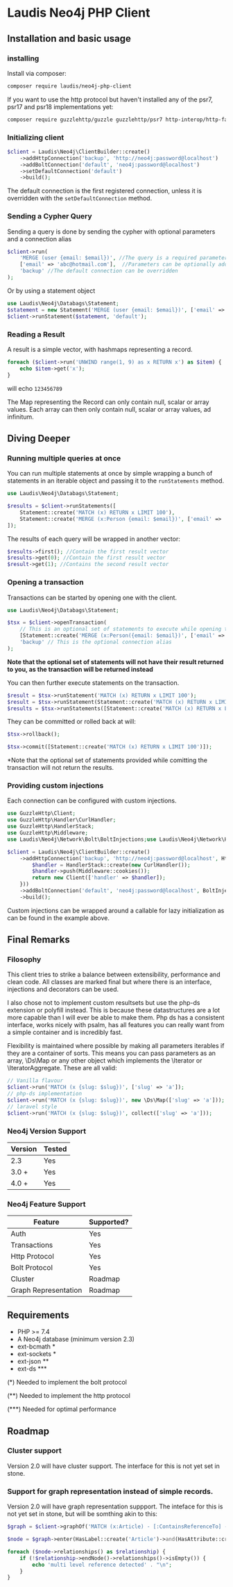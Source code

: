 # Laudis Neo4j PHP Client

## Installation and basic usage

### installing

Install via composer:

```bash
composer require laudis/neo4j-php-client
```

If you want to use the http protocol but haven't installed any of the psr7, psr17 and psr18 implementations yet:

```bash
composer require guzzlehttp/guzzle guzzlehttp/psr7 http-interop/http-factory-guzzle
```

### Initializing client

```php
$client = Laudis\Neo4j\ClientBuilder::create()
    ->addHttpConnection('backup', 'http://neo4j:password@localhost')
    ->addBoltConnection('default', 'neo4j:password@localhost')
    ->setDefaultConnection('default')
    ->build();
```

The default connection is the first registered connection, unless it is overridden with the `setDefaultConnection` method.

### Sending a Cypher Query

Sending a query is done by sending the cypher with optional parameters and a connection alias

```php
$client->run(
    'MERGE (user {email: $email})', //The query is a required parameter
    ['email' => 'abc@hotmail.com'],  //Parameters can be optionally added
    'backup' //The default connection can be overridden
);
```

Or by using a statement object

```php
use Laudis\Neo4j\Databags\Statement;
$statement = new Statement('MERGE (user {email: $email})', ['email' => 'abc@hotmail.com']);
$client->runStatement($statement, 'default');
```

### Reading a Result

A result is a simple vector, with hashmaps representing a record.

```php
foreach ($client->run('UNWIND range(1, 9) as x RETURN x') as $item) {
    echo $item->get('x');
}
```
will echo `123456789`

The Map representing the Record can only contain null, scalar or array values. Each array can then only contain null, scalar or array values, ad infinitum.

## Diving Deeper

### Running multiple queries at once

You can run multiple statements at once by simple wrapping a bunch of statements in an iterable object and passing it to the `runStatements` method.

```php
use Laudis\Neo4j\Databags\Statement;

$results = $client->runStatements([
    Statement::create('MATCH (x) RETURN x LIMIT 100'),
    Statement::create('MERGE (x:Person {email: $email})', ['email' => 'abc@hotmail.com'])
]);
```

The results of each query will be wrapped in another vector:

```php
$results->first(); //Contain the first result vector
$results->get(0); //Contain the first result vector
$result->get(1); //Contains the second result vector
```

### Opening a transaction

Transactions can be started by opening one with the client.
```php
use Laudis\Neo4j\Databags\Statement;

$tsx = $client->openTransaction(
    // This is an optional set of statements to execute while opening the transaction
    [Statement::create('MERGE (x:Person({email: $email})', ['email' => 'abc@hotmail.com'])],
    'backup' // This is the optional connection alias
);
```

**Note that the optional set of statements will not have their result returned to you, as the transaction will be returned instead**

You can then further execute statements on the transaction.

```php
$result = $tsx->runStatement('MATCH (x) RETURN x LIMIT 100');
$result = $tsx->runStatement(Statement::create('MATCH (x) RETURN x LIMIT 100'));
$results = $tsx->runStatements([Statement::create('MATCH (x) RETURN x LIMIT 100')]);
```

They can be committed or rolled back at will:

```php
$tsx->rollback();
```

```php
$tsx->commit([Statement::create('MATCH (x) RETURN x LIMIT 100')]);
```

*Note that the optional set of statements provided while comitting the transaction will not return the results.

### Providing custom injections

Each connection can be configured with custom injections.

```php
use GuzzleHttp\Client;
use GuzzleHttp\Handler\CurlHandler;
use GuzzleHttp\HandlerStack;
use GuzzleHttp\Middleware;
use Laudis\Neo4j\Network\Bolt\BoltInjections;use Laudis\Neo4j\Network\Http\HttpInjections;

$client = Laudis\Neo4j\ClientBuilder::create()
    ->addHttpConnection('backup', 'http://neo4j:password@localhost', HttpInjections::create()->withClient(static function () {
        $handler = HandlerStack::create(new CurlHandler());
        $handler->push(Middleware::cookies());
        return new Client(['handler' => $handler]);
    }))
    ->addBoltConnection('default', 'neo4j:password@localhost', BoltInjections::create()->withDatabase('tags'))
    ->build();
```

Custom injections can be wrapped around a callable for lazy initialization as can be found in the example above.

## Final Remarks

### Filosophy

This client tries to strike a balance between extensibility, performance and clean code. All classes are marked final but where there is an interface, injections and decorators can be used.

I also chose not to implement custom resultsets but use the php-ds extension or polyfill instead. This is because these datastructures are a lot more capable than I will ever be able to make them. Php ds has a consistent interface, works nicely with psalm, has all features you can really want from a simple container and is incredibly fast.

Flexibility is maintained where possible by making all parameters iterables if they are a container of sorts. This means you can pass parameters as an array, \Ds\Map or any other object which implements the \Iterator or \IteratorAggregate. These are all valid:

```php
// Vanilla flavour
$client->run('MATCH (x {slug: $slug})', ['slug' => 'a']);
// php-ds implementation
$client->run('MATCH (x {slug: $slug})', new \Ds\Map(['slug' => 'a']));
// laravel style
$client->run('MATCH (x {slug: $slug})', collect(['slug' => 'a']));
```

### Neo4j Version Support

| **Version** | **Tested**  |
|-------------|-------------|
| 2.3         |   Yes       |
| 3.0 +       |   Yes       |
| 4.0 +       |   Yes       |

### Neo4j Feature Support

| **Feature**          | **Supported?** |
|----------------------|----------------|
| Auth                 |  Yes           |
| Transactions         |  Yes           |
| Http Protocol        |  Yes           |
| Bolt Protocol        |  Yes           |
| Cluster              |  Roadmap       |
| Graph Representation |  Roadmap       |

## Requirements

* PHP >= 7.4
* A Neo4j database (minimum version 2.3)
* ext-bcmath *
* ext-sockets *
* ext-json **
* ext-ds ***

(*) Needed to implement the bolt protocol

(**) Needed to implement the http protocol

(***) Needed for optimal performance

## Roadmap

### Cluster support

Version 2.0 will have cluster support. The interface for this is not yet set in stone.

### Support for graph representation instead of simple records.

Version 2.0 will have graph representation suppport. The inteface for this is not yet set in stone, but will be somthing akin to this:

```php
$graph = $client->graphOf('MATCH (x:Article) - [:ContainsReferenceTo] -> (y:Article)');

$node = $graph->enter(HasLabel::create('Article')->and(HasAttribute::create('slug', 'neo4j-is-awesome')));

foreach ($node->relationships() as $relationship) {
    if (!$relationship->endNode()->relationships()->isEmpty()) {
        echo 'multi level reference detected' . "\n";
    }
}
```
